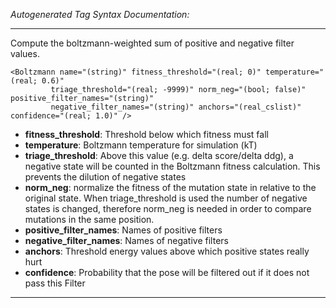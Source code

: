 _Autogenerated Tag Syntax Documentation:_

---
Compute the boltzmann-weighted sum of positive and negative filter values.

```
<Boltzmann name="(string)" fitness_threshold="(real; 0)" temperature="(real; 0.6)"
         triage_threshold="(real; -9999)" norm_neg="(bool; false)" positive_filter_names="(string)"
         negative_filter_names="(string)" anchors="(real_cslist)" confidence="(real; 1.0)" />
```

-   **fitness_threshold**: Threshold below which fitness must fall
-   **temperature**: Boltzmann temperature for simulation (kT)
-   **triage_threshold**: Above this value (e.g. delta score/delta ddg), a negative state will be counted in the Boltzmann fitness calculation. This prevents the dilution of negative states
-   **norm_neg**: normalize the fitness of the mutation state in relative to the original state. When triage_threshold is used the number of negative states is changed, therefore norm_neg is needed in order to compare mutations in the same position.
-   **positive_filter_names**: Names of positive filters
-   **negative_filter_names**: Names of negative filters
-   **anchors**: Threshold energy values above which positive states really hurt
-   **confidence**: Probability that the pose will be filtered out if it does not pass this Filter

---
